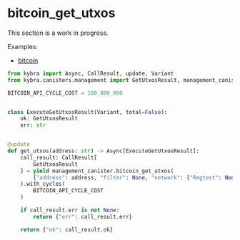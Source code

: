 # bitcoin_get_utxos

This section is a work in progress.

Examples:

-   [bitcoin](https://github.com/demergent-labs/kybra/tree/main/examples/bitcoin)

```python
from kybra import Async, CallResult, update, Variant
from kybra.canisters.management import GetUtxosResult, management_canister

BITCOIN_API_CYCLE_COST = 100_000_000


class ExecuteGetUtxosResult(Variant, total=False):
    ok: GetUtxosResult
    err: str


@update
def get_utxos(address: str) -> Async[ExecuteGetUtxosResult]:
    call_result: CallResult[
        GetUtxosResult
    ] = yield management_canister.bitcoin_get_utxos(
        {"address": address, "filter": None, "network": {"Regtest": None}}
    ).with_cycles(
        BITCOIN_API_CYCLE_COST
    )

    if call_result.err is not None:
        return {"err": call_result.err}

    return {"ok": call_result.ok}
```
